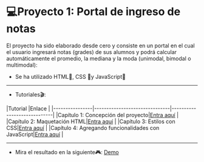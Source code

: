
# 💻Proyecto 1: Portal de ingreso de notas 
El proyecto ha sido elaborado desde cero y consiste en un portal en el cual el usuario ingresará notas (grades) de sus alumnos y podrá calcular automáticamente el promedio, la mediana y la moda (unimodal, bimodal o multimodal):
- Se ha utilizado HTML🧡, CSS 💙y JavaScript💛
_________
- Tutoriales🎬:

|Tutorial                |Enlace                                                 |
|----------------|-------------------------------|-----------------------------|
|Capítulo 1:  Concepción del proyecto|[Entra aquí](https://www.youtube.com/watch?v=zsKDtxFyEjk)        |
|Capítulo 2:  Maquetación HTML|[Entra aquí](https://www.youtube.com/watch?v=QlTr2wgyNzs&t=67s)        |
|Capítulo 3:  Estilos con CSS|[Entra aquí](https://www.youtube.com/watch?v=zsKDtxFyEjk)        |
|Capítulo 4:  Agregando funcionalidades con JavaScript|[Entra aquí](https://www.youtube.com/watch?v=zsKDtxFyEjk)        |


_____

- Mira el resultado en la siguiente🎮: [Demo](https://raulsr92.github.io/Proyecto1_Portal-ingreso-de-notas/) 